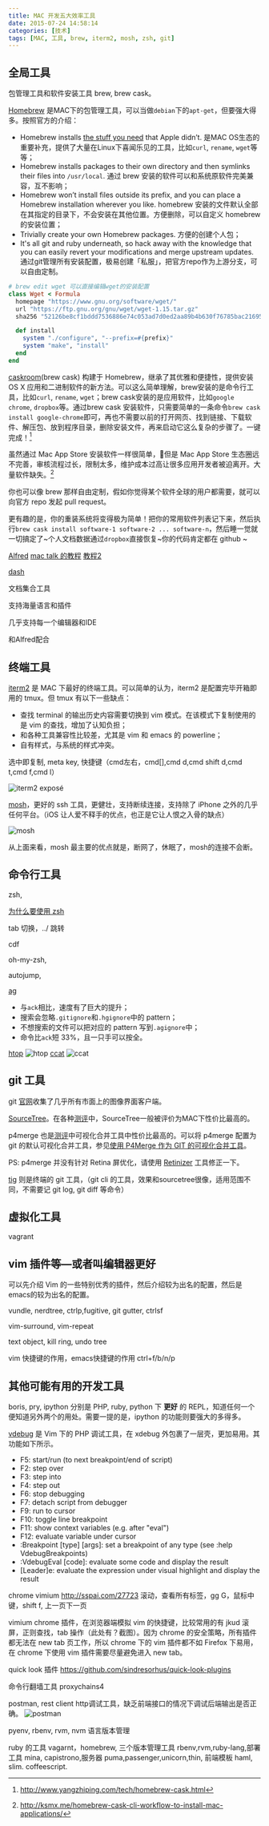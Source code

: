 ```yaml
---
title: MAC 开发五大效率工具
date: 2015-07-24 14:58:14
categories: [技术]
tags: [MAC, 工具, brew, iterm2, mosh, zsh, git]
---
```


## 全局工具

包管理工具和软件安装工具 brew, brew cask。

[Homebrew](http://brew.sh/) 是MAC下的包管理工具，可以当做`debian`下的`apt-get`，但要强大得多。按照官方的介绍：
- Homebrew installs [the stuff you need](https://github.com/Homebrew/homebrew/tree/master/Library/Formula) that Apple didn’t. 是MAC OS生态的重要补充，提供了大量在Linux下喜闻乐见的工具，比如`curl`, `rename`, `wget`等等；
- Homebrew installs packages to their own directory and then symlinks their files into `/usr/local`. 通过 brew 安装的软件可以和系统原软件完美兼容，互不影响；
- Homebrew won’t install files outside its prefix, and you can place a Homebrew installation wherever you like. homebrew 安装的文件默认全部在其指定的目录下，不会安装在其他位置。方便删除，可以自定义 homebrew 的安装位置；
- Trivially create your own Homebrew packages. 方便的创建个人包；
- It's all git and ruby underneath, so hack away with the knowledge that you can easily revert your modifications and merge upstream updates. 通过git管理所有安装配置，极易创建「私服」，把官方repo作为上游分支，可以自由定制。

``` ruby
# brew edit wget 可以直接编辑wget的安装配置
class Wget < Formula
  homepage "https://www.gnu.org/software/wget/"
  url "https://ftp.gnu.org/gnu/wget/wget-1.15.tar.gz"
  sha256 "52126be8cf1bddd7536886e74c053ad7d0ed2aa89b4b630f76785bac21695fcd"

  def install
    system "./configure", "--prefix=#{prefix}"
    system "make", "install"
  end
end
```

[caskroom](http://caskroom.io/)(brew cask) 构建于 Homebrew，继承了其优雅和便捷性，提供安装 OS X 应用和二进制软件的新方法。可以这么简单理解，brew安装的是命令行工具，比如`curl`, `rename`, `wget`；brew cask安装的是应用软件，比如`google chrome`, `dropbox`等。通过brew cask 安装软件，只需要简单的一条命令`brew cask install google-chrome`即可，再也不需要以前的打开网页、找到链接、下载软件、解压包、放到程序目录，删除安装文件，再来启动它这么复杂的步骤了。一键完成！[^1]

虽然通过 Mac App Store 安装软件一样很简单，但是 Mac App Store 生态圈远不完善，审核流程过长，限制太多，维护成本过高让很多应用开发者被迫离开。大量软件缺失。[^2]

你也可以像 brew 那样自由定制，假如你觉得某个软件全球的用户都需要，就可以向官方 repo 发起 pull request。

更有趣的是，你的重装系统将变得极为简单！把你的常用软件列表记下来，然后执行`brew cask install software-1 software-2 ... software-n`，然后睡一觉就一切搞定了~个人文档数据通过`dropbox`直接恢复~你的代码肯定都在 github ~

[Alfred](http://www.alfredapp.com/) [mac talk 的教程](http://macshuo.com/?p=625) [教程2](http://wellsnake.com/jekyll/update/2014/06/15/001/) 


[dash](https://kapeli.com/dash) 

文档集合工具

支持海量语言和插件

几乎支持每一个编辑器和IDE

和Alfred配合

## 终端工具

[iterm2](https://iterm2.com/) 是 MAC 下最好的终端工具。可以简单的认为，iterm2 是配置完毕开箱即用的 tmux。但 tmux 有以下一些缺点：
- 查找 terminal 的输出历史内容需要切换到 vim 模式。在该模式下复制使用的是 vim 的查找，增加了认知负担；
- 和各种工具兼容性比较差，尤其是 vim 和 emacs 的 powerline；
- 自有样式，与系统的样式冲突。


选中即复制, meta key,
快捷键（cmd左右，cmd[],cmd d,cmd shift d,cmd t,cmd f,cmd l）

![iterm2 exposé](http://wulfric.qiniudn.com/iterm2-expose.png "iterm2 exposé")

[mosh](https://mosh.mit.edu/)，更好的 ssh 工具，更健壮，支持断续连接，支持除了 iPhone 之外的几乎任何平台。（iOS 让人爱不释手的优点，也正是它让人恨之入骨的缺点）

![mosh](http://wulfric.qiniudn.com/R-mosh.png "mosh")

从上面来看，mosh 最主要的优点就是，断网了，休眠了，mosh的连接不会断。

## 命令行工具

zsh,

[为什么要使用 zsh](https://www-s.acm.illinois.edu/workshops/zsh/why.html)

tab 切换，../ 跳转 

cdf

oh-my-zsh, 

autojump, 
 
[ag](https://github.com/ggreer/the_silver_searcher)
- 与`ack`相比，速度有了巨大的提升；
- 搜索会忽略`.gitignore`和`.hgignore`中的 pattern；
- 不想搜索的文件可以把对应的 pattern 写到`.agignore`中；
- 命令比`ack`短 33%，且一只手可以按全。

[htop](http://hisham.hm/htop/)
![htop](http://wulfric.qiniudn.com/htop.png "htop")
[ccat](https://github.com/jingweno/ccat)
![ccat](http://wulfric.qiniudn.com/R-ccat.png "ccat")

## git 工具

git [官网](https://git-scm.com/download/gui/linux)收集了几乎所有市面上的图像界面客户端。

[SourceTree](https://www.sourcetreeapp.com/)。在各种[测评](http://www.slant.co/topics/465/~what-are-the-best-git-clients-for-mac-os-x)中，SourceTree一般被评价为MAC下性价比最高的。

p4merge 也是[测评](http://www.slant.co/topics/48/~what-are-the-best-visual-merge-tools-for-git)中可视化合并工具中性价比最高的。可以将 p4merge 配置为 git 的默认可视化合并工具，参见[使用 P4Merge 作为 GIT 的可视化合并工具](http://wulfric.me/2015/01/git-merge-with-p4merge/)。

PS: p4merge 并没有针对 Retina 屏优化，请使用 [Retinizer](http://retinizer.mikelpr.com/) 工具修正一下。

[tig](https://github.com/jonas/tig) 则是终端的 git 工具，（git cli 的工具，效果和sourcetree很像，适用范围不同，不需要记 git log, git diff 等命令）

## 虚拟化工具

vagrant

## vim 插件等—或者叫编辑器更好

可以先介绍 Vim 的一些特别优秀的插件，然后介绍较为出名的配置，然后是emacs的较为出名的配置。

vundle, nerdtree, ctrlp,fugitive, git gutter, ctrlsf

vim-surround, vim-repeat

text object, kill ring, undo tree

vim 快捷键的作用，emacs快捷键的作用 ctrl+f/b/n/p

## 其他可能有用的开发工具

boris, pry, ipython 分别是 PHP, ruby, python 下 **更好** 的 REPL，知道任何一个便知道另外两个的用处。需要一提的是，ipython 的功能则要强大的多得多。

[vdebug](https://github.com/joonty/vdebug) 是 Vim 下的 PHP 调试工具，在 xdebug 外包裹了一层壳，更加易用。其功能如下所示。
- F5: start/run (to next breakpoint/end of script)
- F2: step over
- F3: step into
- F4: step out
- F6: stop debugging
- F7: detach script from debugger
- F9: run to cursor
- F10: toggle line breakpoint
- F11: show context variables (e.g. after "eval")
- F12: evaluate variable under cursor
- :Breakpoint [type] [args]: set a breakpoint of any type (see :help VdebugBreakpoints)
- :VdebugEval [code]: evaluate some code and display the result
- [Leader]e: evaluate the expression under visual highlight and display the result

chrome vimium http://sspai.com/27723
滚动，查看所有标签，gg G，鼠标中键，shift f, 上一页下一页

vimium chrome 插件，在浏览器端模拟 vim 的快捷键，比较常用的有 jkud 滚屏，正则查找，tab 操作（此处有？截图）。因为 chrome 的安全策略，所有插件都无法在 new tab 页工作，所以 chrome 下的 vim 插件都不如 Firefox 下易用，在 chrome 下使用 vim 插件需要尽量避免进入 new tab。

quick look 插件 https://github.com/sindresorhus/quick-look-plugins

命令行翻墙工具 proxychains4

postman, rest client http调试工具，缺乏前端接口的情况下调试后端输出是否正确。
![postman](http://wulfric.qiniudn.com/postman.png "postman")

pyenv, rbenv, rvm, nvm 语言版本管理


ruby 的工具
vagarnt，homebrew, 三个版本管理工具 rbenv,rvm,ruby-lang,部署工具 mina, capistrono,服务器 puma,passenger,unicorn,thin, 前端模板 haml, slim. coffeescript. 



[^1]: http://www.yangzhiping.com/tech/homebrew-cask.html
[^2]: http://ksmx.me/homebrew-cask-cli-workflow-to-install-mac-applications/
